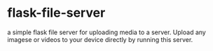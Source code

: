 # flask-file-server
a simple flask file server for uploading media to a server.
Upload any imagese or videos to your device directly by running this server.
